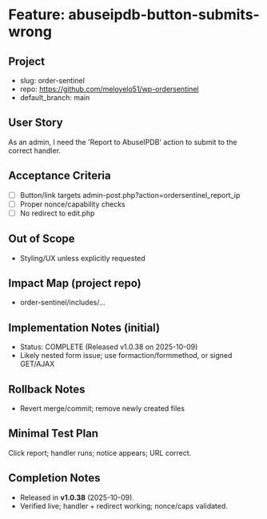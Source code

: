 # Feature: abuseipdb-button-submits-wrong

## Project
- slug: order-sentinel
- repo: https://github.com/meloyelo51/wp-ordersentinel
- default_branch: main

## User Story
As an admin, I need the 'Report to AbuseIPDB' action to submit to the correct handler.

## Acceptance Criteria
- [ ] Button/link targets admin-post.php?action=ordersentinel_report_ip
- [ ] Proper nonce/capability checks
- [ ] No redirect to edit.php

## Out of Scope
- Styling/UX unless explicitly requested

## Impact Map (project repo)
- order-sentinel/includes/...

## Implementation Notes (initial)
- Status: COMPLETE (Released v1.0.38 on 2025-10-09)
- Likely nested form issue; use formaction/formmethod, or signed GET/AJAX

## Rollback Notes
- Revert merge/commit; remove newly created files

## Minimal Test Plan
Click report; handler runs; notice appears; URL correct.


## Completion Notes
- Released in **v1.0.38** (2025-10-09).
- Verified live; handler + redirect working; nonce/caps validated.
